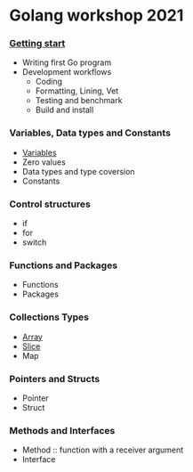 # Golang workshop 2021

### [Getting start](https://github.com/up1/course-go-2021/tree/main/demo/hello)
* Writing first Go program
* Development workflows
  * Coding
  * Formatting, Lining, Vet
  * Testing and benchmark
  * Build and install

### Variables, Data types and Constants
* [Variables](https://github.com/up1/course-go-2021/tree/main/demo/variables)
* Zero values
* Data types and type coversion
* Constants

### Control structures
* if
* for
* switch

### Functions and Packages
* Functions
* Packages

### Collections Types
* [Array](https://github.com/up1/course-go-2021/tree/main/demo/array)
* [Slice](https://github.com/up1/course-go-2021/tree/main/demo/slice)
* Map

### Pointers and Structs
* Pointer
* Struct

### Methods and Interfaces
* Method :: function with a receiver argument
* Interface
